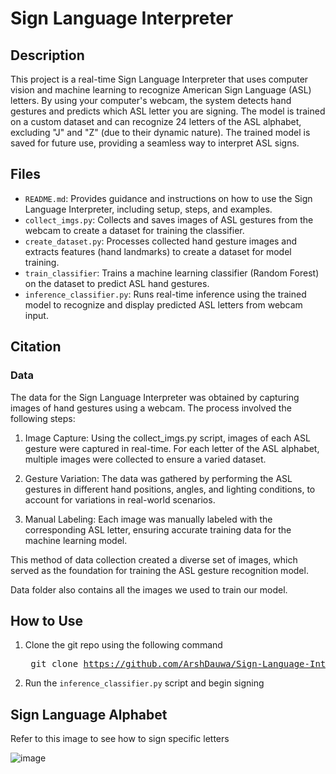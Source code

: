 # Sign Language Interpreter

## Description
This project is a real-time Sign Language Interpreter that uses computer vision and machine learning to recognize American Sign Language (ASL) letters. By using your computer's webcam, the system detects hand gestures and predicts which ASL letter you are signing. The model is trained on a custom dataset and can recognize 24 letters of the ASL alphabet, excluding "J" and "Z" (due to their dynamic nature). The trained model is saved for future use, providing a seamless way to interpret ASL signs.

## Files 
- `README.md`: Provides guidance and instructions on how to use the Sign Language Interpreter, including setup, steps, and examples.
- `collect_imgs.py`: Collects and saves images of ASL gestures from the webcam to create a dataset for training the classifier.
- `create_dataset.py`: Processes collected hand gesture images and extracts features (hand landmarks) to create a dataset for model training.
- `train_classifier`: Trains a machine learning classifier (Random Forest) on the dataset to predict ASL hand gestures.
- `inference_classifier.py`: Runs real-time inference using the trained model to recognize and display predicted ASL letters from webcam input.

## Citation

### Data
The data for the Sign Language Interpreter was obtained by capturing images of hand gestures using a webcam. The process involved the following steps:

  1) Image Capture: Using the collect_imgs.py script, images of each ASL gesture were captured in real-time. For each letter of the ASL alphabet, multiple images were collected to      ensure a varied dataset.

  2) Gesture Variation: The data was gathered by performing the ASL gestures in different hand positions, angles, and lighting conditions, to account for variations in real-world       scenarios.

  3) Manual Labeling: Each image was manually labeled with the corresponding ASL letter, ensuring accurate training data for the machine learning model.

This method of data collection created a diverse set of images, which served as the foundation for training the ASL gesture recognition model.

Data folder also contains all the images we used to train our model.

## How to Use 

1. Clone the git repo using the following command <pre> git clone https://github.com/ArshDauwa/Sign-Language-Interpreter</pre> 
2. Run the `inference_classifier.py` script and begin signing

## Sign Language Alphabet

Refer to this image to see how to sign specific letters

![image](https://github.com/user-attachments/assets/0b7573cf-f1bd-434d-959b-fd10b9e8e55b)














